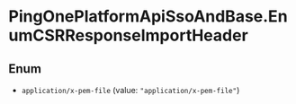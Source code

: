 # PingOnePlatformApiSsoAndBase.EnumCSRResponseImportHeader

## Enum


* `application/x-pem-file` (value: `"application/x-pem-file"`)


